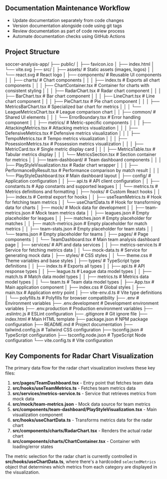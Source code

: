 ## Documentation Maintenance Workflow
- Update documentation separately from code changes
- Version documentation alongside code using git tags
- Review documentation as part of code review process
- Automate documentation checks using GitHub Actions

## Project Structure
soccer-analysis-app/
├── public/
│   ├── favicon.ico
│   ├── index.html
│   └── vite.svg
├── src/
│   ├── assets/                  # Static assets (images, logos)
│   │   └── react.svg            # React logo
│   ├── components/              # Reusable UI components
│   │   ├── charts/              # Chart components 
│   │   │   ├── index.ts         # Exports all chart components
│   │   │   ├── ChartContainer.tsx  # Container for charts with consistent styling
│   │   │   ├── RadarChart.tsx   # Radar chart component
│   │   │   ├── BarChart.tsx     # Bar chart component
│   │   │   ├── LineChart.tsx    # Line chart component
│   │   │   ├── PieChart.tsx     # Pie chart component
│   │   │   ├── MetricsBarChart.tsx # Specialized bar chart for metrics
│   │   │   └── LeagueMetricsChart.tsx # League comparison chart
│   │   ├── common/              # Shared UI elements
│   │   │   └── ErrorBoundary.tsx # Error handling component
│   │   ├── metrics/             # Metric-specific components
│   │   │   ├── AttackingMetrics.tsx  # Attacking metrics visualization
│   │   │   ├── DefensiveMetrics.tsx  # Defensive metrics visualization
│   │   │   ├── TempoMetrics.tsx      # Tempo metrics visualization
│   │   │   ├── PosessionMetrics.tsx  # Possession metrics visualization
│   │   │   ├── MetricCard.tsx        # Single metric display card
│   │   │   ├── MetricsTable.tsx      # Tabular metrics display
│   │   │   └── MetricsSection.tsx    # Section container for metrics
│   │   ├── team-dashboard/      # Team dashboard components
│   │   │   ├── PlayStyleVisualization.tsx # Radar chart wrapper
│   │   │   ├── PerformanceByResult.tsx    # Performance comparison by match result
│   │   │   └── PlayStyleDashboard.tsx     # Main dashboard layout
│   ├── config/                  # Application configuration
│   │   ├── api.ts               # API client configuration
│   │   ├── constants.ts         # App constants and supported leagues
│   │   └── metrics.ts           # Metrics definitions and formatting
│   ├── hooks/                   # Custom React hooks
│   │   ├── index.ts             # Central export for hooks
│   │   ├── useTeamMetrics.ts    # Hook for fetching team metrics
│   │   └── useChartData.ts      # Hook for transforming data for charts
│   ├── mock/                    # Mock data for development
│   │   ├── team-metrics.json    # Mock team metrics data
│   │   ├── leagues.json         # Empty placeholder for leagues
│   │   ├── matches.json         # Empty placeholder for matches
│   │   ├── match-metrics.json   # Empty placeholder for match metrics
│   │   ├── team-stats.json      # Empty placeholder for team stats
│   │   └── teams.json           # Empty placeholder for teams
│   ├── pages/                   # Page components
│   │   └── TeamDashboard.tsx    # Main team analysis dashboard page
│   ├── services/                # API and data services
│   │   ├── metrics-service.ts   # Service for fetching metrics data
│   │   └── mock-data.ts         # Service for generating mock data
│   ├── styles/                  # CSS styles
│   │   └── theme.css            # Theme variables and base styles
│   ├── types/                   # TypeScript type definitions
│   │   ├── index.ts             # Exports all types
│   │   ├── api.ts               # API response types
│   │   ├── league.ts            # League data model types
│   │   ├── match.ts             # Match data model types
│   │   ├── metrics.ts           # Metrics data model types
│   │   └── team.ts              # Team data model types
│   ├── App.tsx                  # Main application component
│   ├── index.css                # Global styles
│   ├── main.tsx                 # Application entry point
│   ├── vite-env.d.ts            # Vite type definitions
│   └── polyfills.ts             # Polyfills for browser compatibility
├── .env                         # Environment variables
├── .env.development             # Development environment variables
├── .env.production              # Production environment variables
├── .eslintrc.js                 # ESLint configuration
├── .gitignore                   # Git ignore file
├── index.html                   # Main HTML template
├── package.json                 # NPM package configuration
├── README.md                    # Project documentation
├── tailwind.config.js           # Tailwind CSS configuration
├── tsconfig.json                # TypeScript configuration
├── tsconfig.node.json           # TypeScript Node configuration
└── vite.config.ts               # Vite configuration

## Key Components for Radar Chart Visualization

The primary data flow for the radar chart visualization involves these key files:

1. **src/pages/TeamDashboard.tsx** - Entry point that fetches team data
2. **src/hooks/useTeamMetrics.ts** - Fetches team metrics data
3. **src/services/metrics-service.ts** - Service that retrieves metrics from mock data
4. **src/mock/team-metrics.json** - Mock data source for team metrics
5. **src/components/team-dashboard/PlayStyleVisualization.tsx** - Main visualization component
6. **src/hooks/useChartData.ts** - Transforms metrics data for the radar chart
7. **src/components/charts/RadarChart.tsx** - Renders the actual radar chart
8. **src/components/charts/ChartContainer.tsx** - Container with loading/error states

The metric selection for the radar chart is currently controlled in **src/hooks/useChartData.ts**, where there's a hardcoded `selectedMetrics` object that determines which metrics from each category are displayed in the visualization.